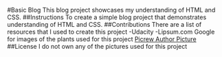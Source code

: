 #Basic Blog
This blog project showcases my understanding of HTML and CSS.
##Instructions
To create a simple blog project that demonstrates understanding of HTML and CSS. 
##Contributions
There are a list of resources that I used to create this project
-Udacity
-Lipsum.com
Google for images of the plants used for this project
<a href="https://picrew.me/en/image_maker/644129">Picrew Author Picture</a>
##License
I do not own any of the pictures used for this project